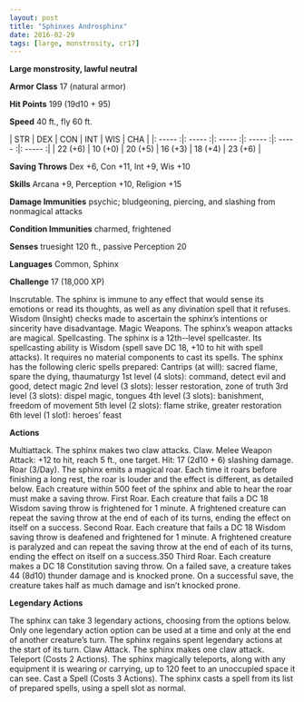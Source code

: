 ```yaml
---
layout: post
title: "Sphinxes Androsphinx"
date: 2016-02-29
tags: [large, monstrosity, cr17]
---
```


**Large monstrosity, lawful neutral**

**Armor Class** 17 (natural armor)

**Hit Points** 199 (19d10 + 95)

**Speed** 40 ft., fly 60 ft.

|   STR   |   DEX   |   CON   |   INT   |   WIS   |   CHA   |
|: ----- :|: ----- :|: ----- :|: ----- :|: ----- :|: ----- :|
| 22 (+6) | 10 (+0) | 20 (+5) | 16 (+3) | 18 (+4) | 23 (+6) |

**Saving Throws** Dex +6, Con +11, Int +9, Wis +10 

**Skills** Arcana +9, Perception +10, Religion +15 

**Damage Immunities** psychic; bludgeoning, piercing, and slashing from nonmagical attacks 

**Condition Immunities** charmed, frightened 

**Senses** truesight 120 ft., passive Perception 20 

**Languages** Common, Sphinx 

**Challenge** 17 (18,000 XP)

Inscrutable. The sphinx is immune to any effect that would sense its emotions or read its thoughts, as well as any divination spell that it refuses. Wisdom (Insight) checks made to ascertain the sphinx’s intentions or sincerity have disadvantage. Magic Weapons. The sphinx’s weapon attacks are magical. Spellcasting. The sphinx is a 12th-­‐level spellcaster. Its spellcasting ability is Wisdom (spell save DC 18, +10 to hit with spell attacks). It requires no material components to cast its spells. The sphinx has the following cleric spells prepared: Cantrips (at will): sacred flame, spare the dying, thaumaturgy 1st level (4 slots): command, detect evil and good, detect magic 2nd level (3 slots): lesser restoration, zone of truth 3rd level (3 slots): dispel magic, tongues 4th level (3 slots): banishment, freedom of movement 5th level (2 slots): flame strike, greater restoration 6th level (1 slot): heroes’ feast 

**Actions** 

Multiattack. The sphinx makes two claw attacks. Claw. Melee Weapon Attack: +12 to hit, reach 5 ft., one target. Hit: 17 (2d10 + 6) slashing damage. Roar (3/Day). The sphinx emits a magical roar. Each time it roars before finishing a long rest, the roar is louder and the effect is different, as detailed below. Each creature within 500 feet of the sphinx and able to hear the roar must make a saving throw. First Roar. Each creature that fails a DC 18 Wisdom saving throw is frightened for 1 minute. A frightened creature can repeat the saving throw at the end of each of its turns, ending the effect on itself on a success. Second Roar. Each creature that fails a DC 18 Wisdom saving throw is deafened and frightened for 1 minute. A frightened creature is paralyzed and can repeat the saving throw at the end of each of its turns, ending the effect on itself on a success.350 Third Roar. Each creature makes a DC 18 Constitution saving throw. On a failed save, a creature takes 44 (8d10) thunder damage and is knocked prone. On a successful save, the creature takes half as much damage and isn’t knocked prone. 

**Legendary Actions**

The sphinx can take 3 legendary actions, choosing from the options below. Only one legendary action option can be used at a time and only at the end of another creature’s turn. The sphinx regains spent legendary actions at the start of its turn. Claw Attack. The sphinx makes one claw attack. Teleport (Costs 2 Actions). The sphinx magically teleports, along with any equipment it is wearing or carrying, up to 120 feet to an unoccupied space it can see. Cast a Spell (Costs 3 Actions). The sphinx casts a spell from its list of prepared spells, using a spell slot as normal.